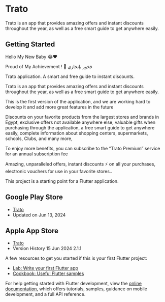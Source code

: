 # Trato

Trato is an app that provides amazing offers and instant discounts throughout the year, as well as a free smart guide to get anywhere easily.
## Getting Started

Hello My New Baby 😂❤

Proud of My Achievement ! 💪 فخور بإنجازي

Trato application. A smart and free guide to instant discounts.

Trato is an app that provides amazing offers and instant discounts throughout the year, as well as a free smart guide to get anywhere easily.

This is the first version of the application, and we are working hard to develop it and add more great features in the future

Discounts on your favorite products from the largest stores and brands in Egypt, exclusive offers not available anywhere else, valuable gifts when purchasing through the application, a free smart guide to get anywhere easily, complete information about shopping centers, supermarkets, schools, Clubs, and many more,

To enjoy more benefits, you can subscribe to the “Trato Premium” service for an annual subscription fee

Amazing, unparalleled offers, instant discounts ⚡ on all your purchases, electronic vouchers for use in your favorite stores..

This project is a starting point for a Flutter application.

## Google Play Store

- [Trato](https://play.google.com/store/apps/details?id=com.fusion.codin.trato)
- Updated on Jun 13, 2024

## Apple App Store

- [Trato](https://apps.apple.com/eg/app/trato/id1457897864)
- Version History 15 Jun 2024 2.1.1
  
A few resources to get you started if this is your first Flutter project:

- [Lab: Write your first Flutter app](https://docs.flutter.dev/get-started/codelab)
- [Cookbook: Useful Flutter samples](https://docs.flutter.dev/cookbook)

For help getting started with Flutter development, view the
[online documentation](https://docs.flutter.dev/), which offers tutorials,
samples, guidance on mobile development, and a full API reference.
